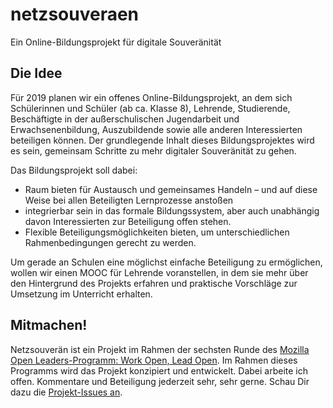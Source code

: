 # netzsouveraen
Ein Online-Bildungsprojekt für digitale Souveränität 

## Die Idee

Für 2019 planen wir ein offenes Online-Bildungsprojekt, an dem sich Schülerinnen und Schüler (ab ca. Klasse 8), Lehrende, Studierende, Beschäftigte in der außerschulischen Jugendarbeit und Erwachsenenbildung, Auszubildende sowie alle anderen Interessierten beteiligen können. Der grundlegende Inhalt dieses Bildungsprojektes wird es sein, gemeinsam Schritte zu mehr digitaler Souveränität zu gehen. 

Das Bildungsprojekt soll dabei:
* Raum bieten für Austausch und gemeinsames Handeln – und auf diese Weise bei allen Beteiligten Lernprozesse anstoßen
* integrierbar sein in das formale Bildungssystem, aber auch unabhängig davon Interessierten zur Beteiligung offen stehen.
* Flexible Beteiligungsmöglichkeiten bieten, um unterschiedlichen Rahmenbedingungen gerecht zu werden.

Um gerade an Schulen eine möglichst einfache Beteiligung zu ermöglichen, wollen wir einen MOOC für Lehrende voranstellen, in dem sie mehr über den Hintergrund des Projekts erfahren und praktische Vorschläge zur Umsetzung im Unterricht erhalten.

## Mitmachen!

Netzsouverän ist ein Projekt im Rahmen der sechsten Runde des [Mozilla Open Leaders-Programm: Work Open, Lead Open](https://foundation.mozilla.org/de/opportunity/mozilla-open-leaders/). Im Rahmen dieses Programms wird das Projekt konzipiert und entwickelt. Dabei arbeite ich offen. Kommentare und Beteiligung jederzeit sehr, sehr gerne. Schau Dir dazu die [Projekt-Issues an](https://github.com/eBildungslabor/netzsouveraen/issues).
